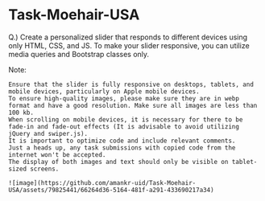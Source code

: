 # Task-Moehair-USA

Q.) Create a personalized slider that responds to different devices using only HTML, CSS, and JS. To make your slider responsive, you can utilize media queries and Bootstrap classes only.

Note:

    Ensure that the slider is fully responsive on desktops, tablets, and mobile devices, particularly on Apple mobile devices.
    To ensure high-quality images, please make sure they are in webp format and have a good resolution. Make sure all images are less than 100 kb.
    When scrolling on mobile devices, it is necessary for there to be fade-in and fade-out effects (It is advisable to avoid utilizing jQuery and swiper.js).
    It is important to optimize code and include relevant comments.
    Just a heads up, any task submissions with copied code from the internet won't be accepted.
    The display of both images and text should only be visible on tablet-sized screens.
    
    ![image](https://github.com/amankr-uid/Task-Moehair-USA/assets/79825441/66264d36-5164-481f-a291-433690217a34)
